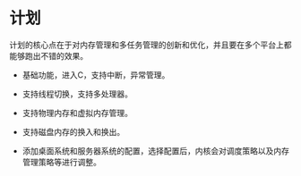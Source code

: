# 计划

计划的核心点在于对内存管理和多任务管理的创新和优化，并且要在多个平台上都能够跑出不错的效果。

* 基础功能，进入C，支持中断，异常管理。

* 支持线程切换，支持多处理器。

* 支持物理内存和虚拟内存管理。

* 支持磁盘内存的换入和换出。

* 添加桌面系统和服务器系统的配置，选择配置后，内核会对调度策略以及内存管理策略等进行调整。
